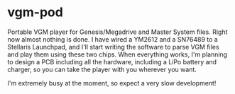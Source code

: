 vgm-pod
=======

Portable VGM player for Genesis/Megadrive and Master System files. Right now almost nothing is done. I have wired a YM2612 and a SN76489 to a Stellaris Launchpad, and I'll start writing the software to parse VGM files and play them using these two chips. When everything works, I'm planning to design a PCB including all the hardware, including a LiPo battery and charger, so you can take the player with you wherever you want.

I'm extremely busy at the moment, so expect a very slow development!
